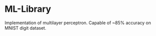 # ML-Library
Implementation of multilayer perceptron. 
Capable of ~85% accuracy on MNIST digit dataset.
